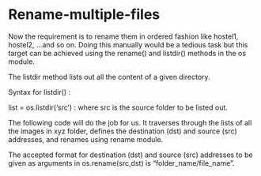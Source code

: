 # Rename-multiple-files
Now the requirement is to rename them in ordered fashion like hostel1, hostel2, …and so on. Doing this manually would be a tedious task but this target can be achieved using the rename() and listdir() methods in the os module.
 

The listdir method lists out all the content of a given directory.

Syntax for listdir() : 

list = os.listdir(‘src’) : where src is the source folder to be listed out.

The following code will do the job for us. It traverses through the lists of all the images in xyz folder, defines the destination (dst) and source (src) addresses, and renames using rename module. 

The accepted format for destination (dst) and source (src) addresses to be given as arguments in os.rename(src,dst) is “folder_name/file_name”.
